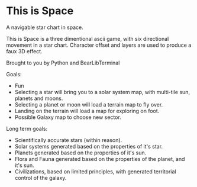 # This is Space
A navigable star chart in space.

This is Space is a three dimentional ascii game, with six directional movement in a star chart. Character offset and layers are used to produce a faux 3D effect.

Brought to you by Python and BearLibTerminal

Goals:
* Fun
* Selecting a star will bring you to a solar system map, with multi-tile sun, planets and moons.
* Selecting a planet or moon will load a terrain map to fly over.
* Landing on the terrain will load a map for exploring on foot.
* Possible Galaxy map to choose new sector.

Long term goals:
* Scientifically accurate stars (within reason).
* Solar systems generated based on the properties of it's star.
* Planets generated based on the properties of it's sun.
* Flora and Fauna generated based on the properties of the planet, and it's sun.
* Civilizations, based on limited principles, with generated territorial control of the galaxy.
